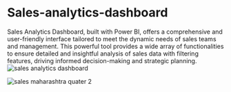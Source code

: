 # Sales-analytics-dashboard
Sales Analytics Dashboard, built with Power BI, offers a comprehensive and user-friendly interface tailored to meet the dynamic needs of sales teams and management. This powerful tool provides a wide array of functionalities to ensure detailed and insightful analysis of sales data with filtering features, driving informed decision-making and strategic planning.
![sales analytics dashboard](https://github.com/sam171002/Sales-analytics-dashboard/assets/135448018/da090f40-01da-4fcb-8d35-41189a803747)

![sales maharashtra quater 2](https://github.com/sam171002/Sales-analytics-dashboard/assets/135448018/58900e59-12e3-42ea-8281-2545c0b34ff4)
